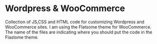 # Wordpress & WooCommerce

Collection of JS,CSS and HTML code for customizing Wordpress and WooCommerce sites.
I am using the Flatsome theme for WooCommerce.
The name of the files are indicating where you should put the code in the Flastome theme.
